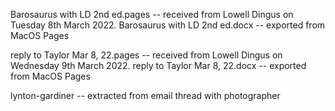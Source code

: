 Barosaurus with LD 2nd ed.pages -- received from Lowell Dingus on Tuesday 8th March 2022.
Barosaurus with LD 2nd ed.docx -- exported from MacOS Pages

reply to Taylor Mar 8, 22.pages -- received from Lowell Dingus on Wednesday 9th March 2022.
reply to Taylor Mar 8, 22.docx -- exported from MacOS Pages

lynton-gardiner -- extracted from email thread with photographer
